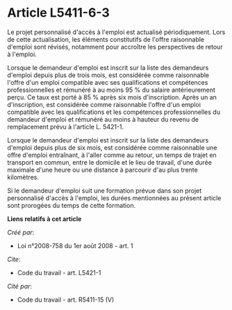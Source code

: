 # Article L5411-6-3

Le projet personnalisé d'accès à l'emploi est actualisé périodiquement. Lors de cette actualisation, les éléments
constitutifs de l'offre raisonnable d'emploi sont révisés, notamment pour accroître les perspectives de retour à l'emploi. 

Lorsque le demandeur d'emploi est inscrit sur la liste des demandeurs d'emploi depuis plus de trois mois, est considérée
comme raisonnable l'offre d'un emploi compatible avec ses qualifications et compétences professionnelles et rémunéré à au
moins 95 % du salaire antérieurement perçu. Ce taux est porté à 85 % après six mois d'inscription. Après un an d'inscription,
est considérée comme raisonnable l'offre d'un emploi compatible avec les qualifications et les compétences professionnelles
du demandeur d'emploi et rémunéré au moins à hauteur du revenu de remplacement prévu à l'article L. 5421-1. 

Lorsque le demandeur d'emploi est inscrit sur la liste des demandeurs d'emploi depuis plus de six mois, est considérée comme
raisonnable une offre d'emploi entraînant, à l'aller comme au retour, un temps de trajet en transport en commun, entre le
domicile et le lieu de travail, d'une durée maximale d'une heure ou une distance à parcourir d'au plus trente kilomètres. 

Si le demandeur d'emploi suit une formation prévue dans son projet personnalisé d'accès à l'emploi, les durées mentionnées au
présent article sont prorogées du temps de cette formation.

**Liens relatifs à cet article**

_Créé par_:

  - Loi n°2008-758 du 1er août 2008 - art. 1

_Cite_:

  - Code du travail - art. L5421-1

_Cité par_:

  - Code du travail - art. R5411-15 (V)
